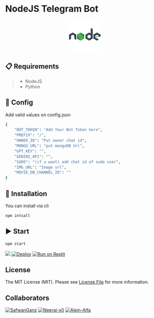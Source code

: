 #  NodeJS Telegram Bot


<p align="center">
  <img alt="image" src="./assets/nodejs.png" width="100" />

  </p>




## 📋 Requirements

>- NodeJS
>- Python
## 📝 Config

Add valid values on config.json

```bash
{
    "BOT_TOKEN": "Add Your Bot Token here",
    "PREFIX": "/",
    "OWNER_ID": "Put owner chat id",
    "MONGO_URL": "put mongoDB Url",
    "GPT_KEY": "",
    "GENINI_API": "",
    "SUDO": "(if u want) add chat id of sudo user",
    "IMG_URL": "Image url",
    "MOVIE_DB_CHANNEL_ID": ""
}
```

## 🔧 Installation

You can install via cli

```bash
npm intsall
```

## ▶️ Start

```bash
npm start
```
<a href="http://cloud.votion.live" target="blank"><img src="https://img.shields.io/badge/Deploy To Votion-25D366?style=for-the-badge&logo=votion&logoColor=white" /></a>
[![Deploy](https://www.herokucdn.com/deploy/button.svg)](https://heroku.com/deploy?template=https://github.com/SafwanGanz/telegram-bot-nodejs)
<a target="_blank" href="https://replit.com/github/SafwanGanz/telegram-bot-nodejs"><img alt="Run on Replit" src="https://binbashbanana.github.io/deploy-buttons/buttons/remade/replit.svg"></a>

## License

The MIT License (MIT). Please see [License File](LICENSE) for more information.

## Collaborators
[![SafwanGanz](https://github.com/SafwanGanz.png?size=50)](https://github.com/SafwanGanz)
[![Neeraj-x0](https://github.com/neeraj-x0.png?size=50)](https://github.com/neeraj-x0)
[![Alein-Alfa](https://github.com/Alien-Alfa.png?size=50)](https://github.com/Alien-Alfa)
